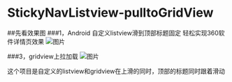 # StickyNavListview-pulltoGridView


##先看效果图
###1，Android 自定义listview滑到顶部标题固定 轻松实现360软件详情页效果
![图片](http://img.blog.csdn.net/20151213233115020?watermark/2/text/aHR0cDovL2Jsb2cuY3Nkbi5uZXQv/font/5a6L5L2T/fontsize/400/fill/I0JBQkFCMA==/dissolve/70/gravity/Center)

###3，gridview上拉加载
![图片](http://img.blog.csdn.net/20151213233115020?watermark/2/text/aHR0cDovL2Jsb2cuY3Nkbi5uZXQv/font/5a6L5L2T/fontsize/400/fill/I0JBQkFCMA==/dissolve/70/gravity/Center)

这个项目是自定义的listview和gridview在上滑的同时，顶部的标题同时跟着滑动
